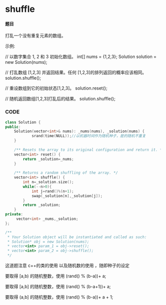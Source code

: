 # shuffle

#### 题目

打乱一个没有重复元素的数组。

示例:

// 以数字集合 1, 2 和 3 初始化数组。
int[] nums = {1,2,3};
Solution solution = new Solution(nums);

// 打乱数组 [1,2,3] 并返回结果。任何 [1,2,3]的排列返回的概率应该相同。
solution.shuffle();

// 重设数组到它的初始状态[1,2,3]。
solution.reset();

// 随机返回数组[1,2,3]打乱后的结果。
solution.shuffle();



### CODE
```c++
class Solution {
public:
    Solution(vector<int>& nums): _nums(nums), _solution(nums) {
            srand(time(NULL));//以机器时间作为随机种子，是的随机不重复
    }
    
    /** Resets the array to its original configuration and return it. */
    vector<int> reset() {
        return _solution=_nums;
    }
    
    /** Returns a random shuffling of the array. */
    vector<int> shuffle() {
        int n=_solution.size();
        while(--n>0){
            int j=rand()%(n+1);
            swap(_solution[n],_solution[j]);
        }
        return _solution;
    }
private:
     vector<int> _nums,_solution;
};

/**
 * Your Solution object will be instantiated and called as such:
 * Solution* obj = new Solution(nums);
 * vector<int> param_1 = obj->reset();
 * vector<int> param_2 = obj->shuffle();
 */
```

这道题注意 c++的类的使用 以及随机数的使用 ，随即种子的设定 

要取得 [a,b) 的随机整数，使用 (rand() % (b-a))+ a;

要取得 [a,b] 的随机整数，使用 (rand() % (b-a+1))+ a;

要取得 (a,b] 的随机整数，使用 (rand() % (b-a))+ a + 1;